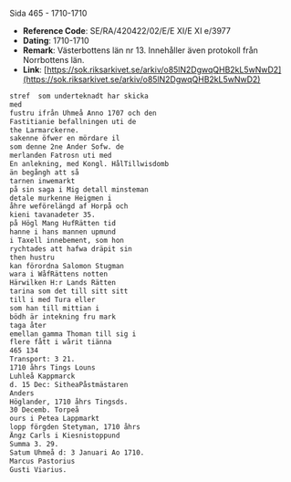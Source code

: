 Sida 465 - 1710-1710

- **Reference Code**: SE/RA/420422/02/E/E XI/E XI e/3977
- **Dating**: 1710-1710
- **Remark**: Västerbottens län nr 13. Innehåller även protokoll från Norrbottens län.
- **Link**: [https://sok.riksarkivet.se/arkiv/o85lN2DgwqQHB2kL5wNwD2](https://sok.riksarkivet.se/arkiv/o85lN2DgwqQHB2kL5wNwD2)

```txt linenums="1"
stref  som underteknadt har skicka
med
fustru ifrån Uhmeå Anno 1707 och den
Fastitianie befallningen uti de
the Larmarckerne.
sakenne öfwer en mördare il
som denne 2ne Ander Sofw. de
merlanden Fatrosn uti med
En anlekning, med Kongl. HålTillwisdomb
än begångh att så
tarnen inwemarkt
på sin saga i Mig detall minsteman
detale murkenne Heigmen i
åhre weförelängd af Horpå och
kieni tavanadeter 35.
på Högl Mang HufRätten tid
hanne i hans mannen upmund
i Taxell innebement, som hon
rychtades att hafwa dräpit sin
then hustru
kan förordna Salomon Stugman
wara i WåfRättens notten
Härwilken H:r Lands Rätten
tarina som det till sitt sitt
till i med Tura eller
som han till mittian i
bödh är intekning fru mark
taga åter
emellan gamma Thoman till sig i
flere fått i wårit tiänna
465 134
Transport: 3 21.
1710 åhrs Tings Louns
Luhleå Kappmarck
d. 15 Dec: SitheaPåstmästaren
Anders
Höglander, 1710 åhrs Tingsds.
30 Decemb. Torpeå
ours i Petea Lappmarkt
lopp förgden Stetyman, 1710 åhrs
Ängz Carls i Kiesnistoppund
Summa 3. 29.
Satum Uhmeå d: 3 Januari Ao 1710.
Marcus Pastorius
Gusti Viarius.
```
